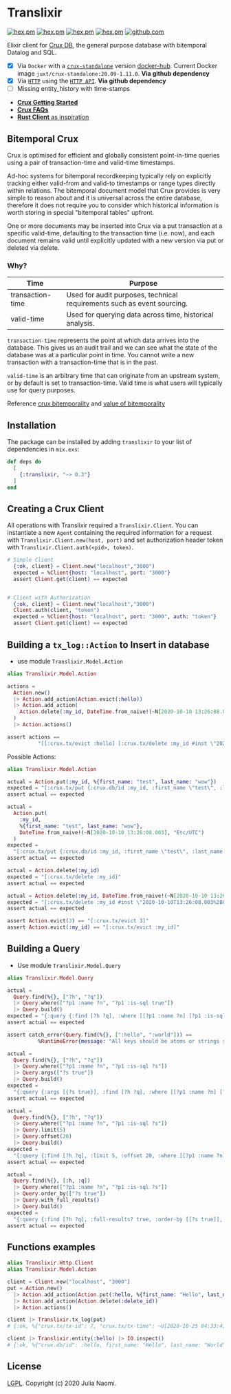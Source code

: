 # Translixir

[![hex.pm](https://img.shields.io/hexpm/v/translixir.svg)](https://hex.pm/packages/translixir)
[![hex.pm](https://img.shields.io/badge/docs-hexpm-blue.svg)](https://hexdocs.pm/translixir)
[![hex.pm](https://img.shields.io/hexpm/dt/translixir.svg)](https://hex.pm/packages/translixir)
[![hex.pm](https://img.shields.io/hexpm/l/translixir.svg)](https://hex.pm/packages/translixir)
[![github.com](https://img.shields.io/github/last-commit/naomijub/translixir.svg)](https://github.com/naomijub/translixir/commits/master)

Elixir client for [Crux DB](https://www.opencrux.com), the general purpose
database with bitemporal Datalog and SQL.
- [x] Via `Docker` with a [`crux-standalone`](https://opencrux.com/reference/building.html#_docker) version [docker-hub](https://hub.docker.com/r/juxt/crux-standalone). Current Docker image `juxt/crux-standalone:20.09-1.11.0`. **Via github dependency**
- [x] Via [`HTTP`](https://opencrux.com/reference/http.html#start-http-server) using the [`HTTP API`](https://opencrux.com/reference/http.html#http-api). **Via github dependency**
- [ ] Missing entity_history with time-stamps

* [**Crux Getting Started**](https://opencrux.com/reference/get-started.html)
* [**Crux FAQs**](https://opencrux.com/about/faq.html)
* [**Rust Client** as inspiration](https://github.com/naomijub/transistor)

## Bitemporal Crux

Crux is optimised for efficient and globally consistent point-in-time queries using a pair of transaction-time and valid-time timestamps.

Ad-hoc systems for bitemporal recordkeeping typically rely on explicitly tracking either valid-from and valid-to timestamps or range types directly within relations. The bitemporal document model that Crux provides is very simple to reason about and it is universal across the entire database, therefore it does not require you to consider which historical information is worth storing in special "bitemporal tables" upfront.

One or more documents may be inserted into Crux via a put transaction at a specific valid-time, defaulting to the transaction time (i.e. now), and each document remains valid until explicitly updated with a new version via put or deleted via delete.

### Why?

| Time 	| Purpose 	|
|-	|-	|
| transaction-time 	| Used for audit purposes, technical requirements such as event sourcing. 	|
| valid-time 	| Used for querying data across time, historical analysis. 	|

`transaction-time` represents the point at which data arrives into the database. This gives us an audit trail and we can see what the state of the database was at a particular point in time. You cannot write a new transaction with a transaction-time that is in the past.

`valid-time` is an arbitrary time that can originate from an upstream system, or by default is set to transaction-time. Valid time is what users will typically use for query purposes.

Reference [crux bitemporality](https://opencrux.com/about/bitemporality.html) and [value of bitemporality](https://juxt.pro/blog/posts/value-of-bitemporality.html)


## Installation

The package can be installed by adding `translixir` to your list of
dependencies in `mix.exs`:

```elixir
def deps do
  [
    {:translixir, "~> 0.3"}
  ]
end
```

## Creating a Crux Client

All operations with Translixir required a `Translixir.Client`. You can instantiate a new `Agent` containing the required information for a request with `Translixir.Client.new(host, port)` and set authorization header token with `Translixir.Client.auth(<pid>, token)`.

```elixir
# Simple Client
  {:ok, client} = Client.new("localhost","3000")
  expected = %Client{host: "localhost", port: "3000"}
  assert Client.get(client) == expected


# Client with Authorization
  {:ok, client} = Client.new("localhost","3000")
  Client.auth(client, "token")
  expected = %Client{host: "localhost", port: "3000", auth: "token"}
  assert Client.get(client) == expected
```

## Building a `tx_log::Action` to Insert in database
* use module `Translixir.Model.Action`

```elixir
alias Translixir.Model.Action

actions =
  Action.new()
  |> Action.add_action(Action.evict(:hello))
  |> Action.add_action(
    Action.delete(:my_id, DateTime.from_naive!(~N[2020-10-10 13:26:08.003], "Etc/UTC"))
  )
  |> Action.actions()

assert actions ==
          "[[:crux.tx/evict :hello] [:crux.tx/delete :my_id #inst \"2020-10-10T13:26:08.003%2B00:00\"]]"
```

Possible Actions:
```elixir
alias Translixir.Model.Action

actual = Action.put(:my_id, %{first_name: "test", last_name: "wow"})
expected = "[:crux.tx/put {:crux.db/id :my_id, :first_name \"test\", :last_name \"wow\"}]"
assert actual == expected

actual =
  Action.put(
    :my_id,
    %{first_name: "test", last_name: "wow"},
    DateTime.from_naive!(~N[2020-10-10 13:26:08.003], "Etc/UTC")
  )
expected =
  "[:crux.tx/put {:crux.db/id :my_id, :first_name \"test\", :last_name \"wow\"} #inst \"2020-10-10T13:26:08.003%2B00:00\"]"
assert actual == expected

actual = Action.delete(:my_id)
expected = "[:crux.tx/delete :my_id]"
assert actual == expected

actual = Action.delete(:my_id, DateTime.from_naive!(~N[2020-10-10 13:26:08.003], "Etc/UTC"))
expected = "[:crux.tx/delete :my_id #inst \"2020-10-10T13:26:08.003%2B00:00\"]"
assert actual == expected

assert Action.evict(3) == "[:crux.tx/evict 3]"
assert Action.evict(:my_id) == "[:crux.tx/evict :my_id]"
```

## Building a Query
* Use module `Translixir.Model.Query`

```elixir
alias Translixir.Model.Query

actual =
  Query.find(%{}, ["?h", "?q"])
  |> Query.where(["?p1 :name ?n", "?p1 :is-sql true"])
  |> Query.build()
expected = "{:query {:find [?h ?q], :where [[?p1 :name ?n] [?p1 :is-sql true]]}}"
assert actual == expected

assert catch_error(Query.find(%{}, [":hello", ":world"])) ==
          %RuntimeError{message: "All keys should be atoms or strings starting with `?`"}

actual =
  Query.find(%{}, ["?h", "?q"])
  |> Query.where(["?p1 :name ?n", "?p1 :is-sql ?s"])
  |> Query.args(["?s true"])
  |> Query.build()
expected =
  "{:query {:args [{?s true}], :find [?h ?q], :where [[?p1 :name ?n] [?p1 :is-sql ?s]]}}"
assert actual == expected

actual =
  Query.find(%{}, ["?h", "?q"])
  |> Query.where(["?p1 :name ?n", "?p1 :is-sql ?s"])
  |> Query.limit(5)
  |> Query.offset(20)
  |> Query.build()
expected =
  "{:query {:find [?h ?q], :limit 5, :offset 20, :where [[?p1 :name ?n] [?p1 :is-sql ?s]]}}"
assert actual == expected

actual =
  Query.find(%{}, [:h, :q])
  |> Query.where(["?p1 :name ?n", "?p1 :is-sql ?s"])
  |> Query.order_by(["?s true"])
  |> Query.with_full_results()
  |> Query.build()
expected =
  "{:query {:find [?h ?q], :full-results? true, :order-by [[?s true]], :where [[?p1 :name ?n] [?p1 :is-sql ?s]]}}"
assert actual == expected
```

## Functions examples

```elixir
alias Translixir.Http.Client
alias Translixir.Model.Action

client = Client.new("localhost", "3000")
put = Action.new()
  |> Action.add_action(Action.put(:hello, %{first_name: "Hello", last_name: "World"}))
  |> Action.add_action(Action.delete(:delete_id))
  |> Action.actions()

client |> Translixir.tx_log(put)
# {:ok, %{"crux.tx/tx-id": 7, "crux.tx/tx-time": ~U[2020-10-25 04:33:41.102Z]}}

client |> Translixir.entity(:hello) |> IO.inspect()
# {:ok, %{"crux.db/id": :hello, first_name: "Hello", last_name: "World"}}

```

## License

[LGPL](LICENSE). Copyright (c) 2020 Julia Naomi.
